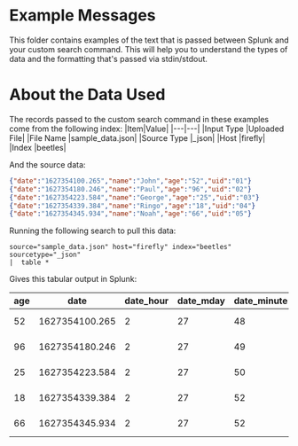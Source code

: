 # Example Messages
This folder contains examples of the text that is passed between Splunk and your custom search command. This will help you to understand the types of data and the formatting that's passed via stdin/stdout.

# About the Data Used
The records passed to the custom search command in these examples come from the following index:
|Item|Value|
|---|---|
|Input Type     |Uploaded File|
|File Name		|sample_data.json|
|Source Type	|\_json|
|Host			|firefly|
|Index			|beetles|

And the source data:
```json
{"date":"1627354100.265","name":"John","age":"52","uid":"01"}
{"date":"1627354180.246","name":"Paul","age":"96","uid":"02"}
{"date":"1627354223.584","name":"George","age":"25","uid":"03"}
{"date":"1627354339.384","name":"Ringo","age":"18","uid":"04"}
{"date":"1627354345.934","name":"Noah","age":"66","uid":"05"}
```

Running the following search to pull this data:
```
source="sample_data.json" host="firefly" index="beetles" sourcetype="_json" 
|  table *
```

Gives this tabular output in Splunk:

|age|date|date\_hour|date\_mday|date\_minute|date\_month|date\_second|date\_wday|date\_year|date\_zone|eventtype|host|index|linecount|name|punct|source|sourcetype|splunk\_server|splunk\_server\_group|tag|tag::eventtype|timeendpos|timestartpos|uid|\_raw|\_time|
|---|---|---|---|---|---|---|---|---|---|---|---|---|---|---|---|---|---|---|---|---|---|---|---|---|---|---|
|52|1627354100.265|2|27|48|july|20|tuesday|2021|0||firefly|beetles|1|John|{"""":""."","""":"""","""":"""","""":""""}|sample\_data.json|\_json|FIREFLY-WIN||||23|9|01   |{""date"":""1627354100.265"",""name"":""John"",""age"":""52"",""uid"":""01""}|2021-07-27T05:48:20.265+0300|
|96|1627354180.246|2|27|49|july|40|tuesday|2021|0||firefly|beetles|1|Paul|{"""":""."","""":"""","""":"""","""":""""}|sample\_data.json|\_json|FIREFLY-WIN||||23|9|02   |{""date"":""1627354180.246"",""name"":""Paul"",""age"":""96"",""uid"":""02""}|2021-07-27T05:49:40.246+0300|
|25|1627354223.584|2|27|50|july|23|tuesday|2021|0||firefly|beetles|1|George|{"""":""."","""":"""","""":"""","""":""""}|sample\_data.json|\_json|FIREFLY-WIN||||23|9|03 |{""date"":""1627354223.584"",""name"":""George"",""age"":""25"",""uid"":""03""}|2021-07-27T05:50:23.584+0300|
|18|1627354339.384|2|27|52|july|19|tuesday|2021|0||firefly|beetles|1|Ringo|{"""":""."","""":"""","""":"""","""":""""}|sample\_data.json|\_json|FIREFLY-WIN||||23|9|04  |{""date"":""1627354339.384"",""name"":""Ringo"",""age"":""18"",""uid"":""04""}|2021-07-27T05:52:19.384+0300|
|66|1627354345.934|2|27|52|july|25|tuesday|2021|0||firefly|beetles|1|Noah|{"""":""."","""":"""","""":"""","""":""""}|sample\_data.json|\_json|FIREFLY-WIN||||23|9|05   |{""date"":""1627354345.934"",""name"":""Noah"",""age"":""66"",""uid"":""05""}|2021-07-27T05:52:25.934+0300|







